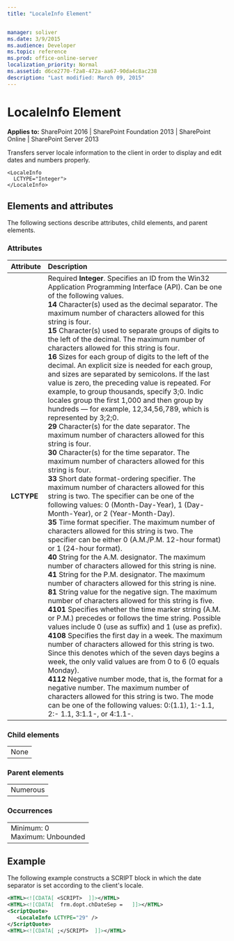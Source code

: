 ```yaml
---
title: "LocaleInfo Element"


manager: soliver
ms.date: 3/9/2015
ms.audience: Developer
ms.topic: reference
ms.prod: office-online-server
localization_priority: Normal
ms.assetid: d6ce2770-f2a8-472a-aa67-90da4c8ac238
description: "Last modified: March 09, 2015"
---
```


# LocaleInfo Element

 
  
 **Applies to:** SharePoint 2016 | SharePoint Foundation 2013 | SharePoint Online | SharePoint Server 2013
  
Transfers server locale information to the client in order to display and edit dates and numbers properly.
  
```
<LocaleInfo
  LCTYPE="Integer">
</LocaleInfo>
```

## Elements and attributes

The following sections describe attributes, child elements, and parent elements.

### Attributes

|**Attribute**|**Description**|
|:-----|:-----|
|**LCTYPE** <br/> | Required **Integer**. Specifies an ID from the Win32 Application Programming Interface (API). Can be one of the following values.  <br/> **14** Character(s) used as the decimal separator. The maximum number of characters allowed for this string is four.  <br/> **15** Character(s) used to separate groups of digits to the left of the decimal. The maximum number of characters allowed for this string is four.  <br/> **16** Sizes for each group of digits to the left of the decimal. An explicit size is needed for each group, and sizes are separated by semicolons. If the last value is zero, the preceding value is repeated. For example, to group thousands, specify 3;0. Indic locales group the first 1,000 and then group by hundreds — for example, 12,34,56,789, which is represented by 3;2;0.  <br/> **29** Character(s) for the date separator. The maximum number of characters allowed for this string is four.  <br/> **30** Character(s) for the time separator. The maximum number of characters allowed for this string is four.  <br/> **33** Short date format-ordering specifier. The maximum number of characters allowed for this string is two. The specifier can be one of the following values: 0 (Month-Day-Year), 1 (Day-Month-Year), or 2 (Year-Month-Day).  <br/> **35** Time format specifier. The maximum number of characters allowed for this string is two. The specifier can be either 0 (A.M./P.M. 12-hour format) or 1 (24-hour format).  <br/> **40** String for the A.M. designator. The maximum number of characters allowed for this string is nine.  <br/> **41** String for the P.M. designator. The maximum number of characters allowed for this string is nine.  <br/> **81** String value for the negative sign. The maximum number of characters allowed for this string is five.  <br/> **4101** Specifies whether the time marker string (A.M. or P.M.) precedes or follows the time string. Possible values include 0 (use as suffix) and 1 (use as prefix).  <br/> **4108** Specifies the first day in a week. The maximum number of characters allowed for this string is two. Since this denotes which of the seven days begins a week, the only valid values are from 0 to 6 (0 equals Monday).  <br/> **4112** Negative number mode, that is, the format for a negative number. The maximum number of characters allowed for this string is two. The mode can be one of the following values: 0:(1.1), 1:-1.1, 2:- 1.1, 3:1.1-, or 4:1.1-.  <br/> |
   
### Child elements

||
|:-----|
|None |
   
### Parent elements

||
|:-----|
|Numerous |
   
### Occurrences

||
|:-----|
|Minimum: 0  <br/> Maximum: Unbounded  <br/> |
   
## Example

The following example constructs a SCRIPT block in which the date separator is set according to the client's locale.
  
```XML
<HTML><![CDATA[ <SCRIPT>  ]]></HTML>
<HTML><![CDATA[  frm.dopt.chDateSep =   ]]></HTML>
<ScriptQuote>
   <LocaleInfo LCTYPE="29" />
</ScriptQuote>
<HTML><![CDATA[ ;</SCRIPT>  ]]></HTML>
```


